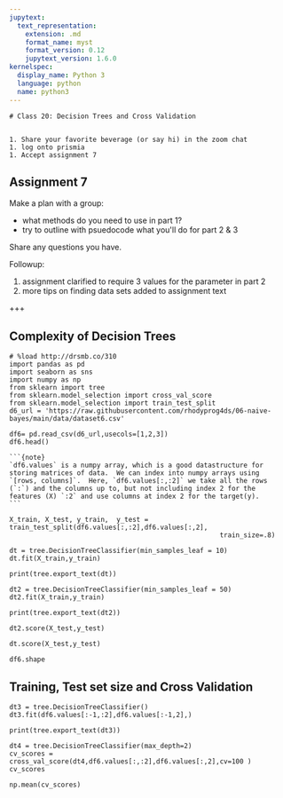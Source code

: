 ```yaml
---
jupytext:
  text_representation:
    extension: .md
    format_name: myst
    format_version: 0.12
    jupytext_version: 1.6.0
kernelspec:
  display_name: Python 3
  language: python
  name: python3
---
```


```{raw-cell}
# Class 20: Decision Trees and Cross Validation


1. Share your favorite beverage (or say hi) in the zoom chat
1. log onto prismia
1. Accept assignment 7
```

<!-- annotate: Assignment 7  -->
## Assignment 7

Make a plan with a group:
- what methods do you need to use in part 1?
- try to outline with psuedocode what you'll do for part 2 & 3

Share any questions you have.

Followup:
1. assignment clarified to require 3 values for the parameter in part 2
1. more tips on finding data sets added to assignment text

+++

<!-- annotate: Complexity of Decision Trees -->
## Complexity of Decision Trees

```{code-cell} ipython3
# %load http://drsmb.co/310
import pandas as pd
import seaborn as sns
import numpy as np
from sklearn import tree
from sklearn.model_selection import cross_val_score
from sklearn.model_selection import train_test_split
d6_url = 'https://raw.githubusercontent.com/rhodyprog4ds/06-naive-bayes/main/data/dataset6.csv'
```

```{code-cell} ipython3
df6= pd.read_csv(d6_url,usecols=[1,2,3])
df6.head()
```

````{margin}
```{note}
`df6.values` is a numpy array, which is a good datastructure for storing matrices of data.  We can index into numpy arrays using `[rows, columns]`.  Here, `df6.values[:,:2]` we take all the rows (`:`) and the columns up to, but not including index 2 for the features (X) `:2` and use columns at index 2 for the target(y). 
```
````


```{code-cell} ipython3
X_train, X_test, y_train,  y_test = train_test_split(df6.values[:,:2],df6.values[:,2],
                                                     train_size=.8)
```

```{code-cell} ipython3
dt = tree.DecisionTreeClassifier(min_samples_leaf = 10)
dt.fit(X_train,y_train)
```

```{code-cell} ipython3
print(tree.export_text(dt))
```

```{code-cell} ipython3
dt2 = tree.DecisionTreeClassifier(min_samples_leaf = 50)
dt2.fit(X_train,y_train)
```

```{code-cell} ipython3
print(tree.export_text(dt2))
```

```{code-cell} ipython3
dt2.score(X_test,y_test)
```

```{code-cell} ipython3
dt.score(X_test,y_test)
```

```{code-cell} ipython3
df6.shape
```

<!-- annotate: Training, Test set size and Cross Validation -->
## Training, Test set size and Cross Validation

```{code-cell} ipython3
dt3 = tree.DecisionTreeClassifier()
dt3.fit(df6.values[:-1,:2],df6.values[:-1,2],)
```

```{code-cell} ipython3
print(tree.export_text(dt3))
```

```{code-cell} ipython3
dt4 = tree.DecisionTreeClassifier(max_depth=2)
cv_scores = cross_val_score(dt4,df6.values[:,:2],df6.values[:,2],cv=100 )
cv_scores
```

```{code-cell} ipython3
np.mean(cv_scores)
```

```{code-cell} ipython3

```
